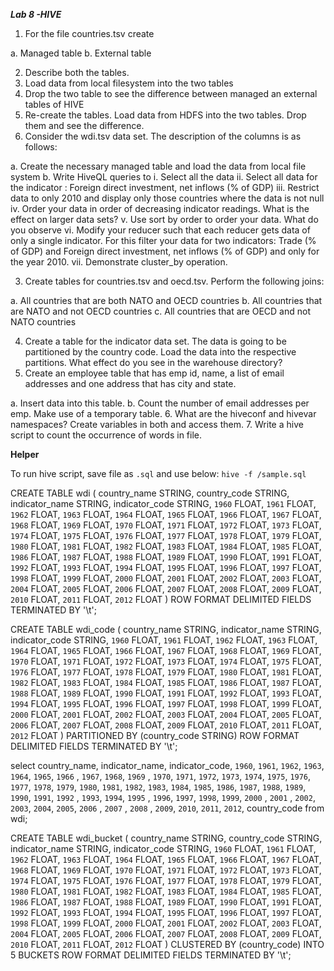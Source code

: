***Lab 8 -HIVE***

1.	For the file countries.tsv create

a.	Managed table
b.	External table

2.	Describe both the tables.
2.	Load data from local filesystem into the two tables
3.	Drop the two table to see the difference between managed an external tables of HIVE
4.	Re-create the tables. Load data from HDFS into the two tables. Drop them and see the difference. 
2.	Consider the wdi.tsv data set. The description of the columns is as follows:

a.	Create the necessary managed table and load the data from local file system
b.	Write HiveQL queries to 
i.	Select all the data
ii.	Select all data for the indicator : Foreign direct investment, net inflows (% of GDP)
iii.	Restrict data to only 2010 and display only those countries where the data is not null
iv.	Order your data in order of decreasing indicator readings. What is the effect on larger data sets?
v.	Use sort by order to order your data. What do you observe
vi.	Modify your reducer such that each reducer gets data of only a single indicator. For this filter your data for two indicators: Trade (% of GDP) and Foreign direct investment, net inflows (% of GDP) and only for the year 2010.
vii.	Demonstrate cluster_by operation.

3.	Create tables for countries.tsv and oecd.tsv. Perform the following joins:

a.	All countries that are both NATO and OECD countries
b.	All countries that are NATO and not OECD countries
c.	All countries that are OECD and not NATO countries

4.	Create a table for the indicator data set. The data is going to be partitioned by the country code. Load the data into the respective partitions. What effect do you see in the warehouse directory?
5.	Create an employee table that has emp id, name, a list of email addresses and one address that has city and state. 

a.	Insert data into this table.
b.	Count the number of email addresses per emp. Make use of a temporary table.
6.	What are the hiveconf and hivevar namespaces? Create variables in both and access them. 
7.	Write a hive script to count the occurrence of words in file. 

**Helper**

To run hive script, save file as `.sql` and use below:
`hive -f /sample.sql`

CREATE TABLE wdi ( country_name STRING, country_code STRING, indicator_name STRING, indicator_code STRING, `1960` FLOAT, `1961` FLOAT, `1962` FLOAT, `1963` FLOAT, `1964` FLOAT, `1965` FLOAT, `1966` FLOAT, `1967` FLOAT, `1968` FLOAT, `1969` FLOAT, `1970` FLOAT, `1971` FLOAT, `1972` FLOAT, `1973` FLOAT, `1974` FLOAT, `1975` FLOAT, `1976` FLOAT, `1977` FLOAT, `1978` FLOAT, `1979` FLOAT, `1980` FLOAT, `1981` FLOAT, `1982` FLOAT, `1983` FLOAT, `1984` FLOAT, `1985` FLOAT, `1986` FLOAT, `1987` FLOAT, `1988` FLOAT, `1989` FLOAT, `1990` FLOAT, `1991` FLOAT, `1992` FLOAT, `1993` FLOAT, `1994` FLOAT, `1995` FLOAT, `1996` FLOAT, `1997` FLOAT, `1998` FLOAT, `1999` FLOAT, `2000` FLOAT, `2001` FLOAT, `2002` FLOAT, `2003` FLOAT, `2004` FLOAT, `2005` FLOAT, `2006` FLOAT, `2007` FLOAT, `2008` FLOAT, `2009` FLOAT, `2010` FLOAT, `2011` FLOAT, `2012` FLOAT ) ROW FORMAT DELIMITED FIELDS TERMINATED BY '\t';

CREATE TABLE wdi_code ( country_name STRING, indicator_name STRING, indicator_code STRING, `1960` FLOAT, `1961` FLOAT, `1962` FLOAT, `1963` FLOAT, `1964` FLOAT, `1965` FLOAT, `1966` FLOAT, `1967` FLOAT, `1968` FLOAT, `1969` FLOAT, `1970` FLOAT, `1971` FLOAT, `1972` FLOAT, `1973` FLOAT, `1974` FLOAT, `1975` FLOAT, `1976` FLOAT, `1977` FLOAT, `1978` FLOAT, `1979` FLOAT, `1980` FLOAT, `1981` FLOAT, `1982` FLOAT, `1983` FLOAT, `1984` FLOAT, `1985` FLOAT, `1986` FLOAT, `1987` FLOAT, `1988` FLOAT, `1989` FLOAT, `1990` FLOAT, `1991` FLOAT, `1992` FLOAT, `1993` FLOAT, `1994` FLOAT, `1995` FLOAT, `1996` FLOAT, `1997` FLOAT, `1998` FLOAT, `1999` FLOAT, `2000` FLOAT, `2001` FLOAT, `2002` FLOAT, `2003` FLOAT, `2004` FLOAT, `2005` FLOAT, `2006` FLOAT, `2007` FLOAT, `2008` FLOAT, `2009` FLOAT, `2010` FLOAT, `2011` FLOAT, `2012` FLOAT ) PARTITIONED BY (country_code STRING) ROW FORMAT DELIMITED FIELDS TERMINATED BY '\t';


select country_name, indicator_name, indicator_code, `1960`, `1961`, `1962`, `1963`, `1964`, `1965`, `1966` , `1967`, `1968`, `1969` , `1970`, `1971`, `1972`, `1973`, `1974`, `1975`, `1976`, `1977`, `1978`, `1979`, `1980`, `1981`, `1982`, `1983`, `1984`, `1985`, `1986`, `1987`, `1988`, `1989`, `1990`, `1991`, `1992` , `1993`, `1994`, `1995` , `1996`, `1997`, `1998`, `1999`, `2000` , `2001` , `2002`, `2003`, `2004`, `2005`, `2006` , `2007` , `2008` , `2009`, `2010`, `2011`, `2012`, country_code from wdi;

CREATE TABLE wdi_bucket ( country_name STRING, country_code STRING, indicator_name STRING, indicator_code STRING, `1960` FLOAT, `1961` FLOAT, `1962` FLOAT, `1963` FLOAT, `1964` FLOAT, `1965` FLOAT, `1966` FLOAT, `1967` FLOAT, `1968` FLOAT, `1969` FLOAT, `1970` FLOAT, `1971` FLOAT, `1972` FLOAT, `1973` FLOAT, `1974` FLOAT, `1975` FLOAT, `1976` FLOAT, `1977` FLOAT, `1978` FLOAT, `1979` FLOAT, `1980` FLOAT, `1981` FLOAT, `1982` FLOAT, `1983` FLOAT, `1984` FLOAT, `1985` FLOAT, `1986` FLOAT, `1987` FLOAT, `1988` FLOAT, `1989` FLOAT, `1990` FLOAT, `1991` FLOAT, `1992` FLOAT, `1993` FLOAT, `1994` FLOAT, `1995` FLOAT, `1996` FLOAT, `1997` FLOAT, `1998` FLOAT, `1999` FLOAT, `2000` FLOAT, `2001` FLOAT, `2002` FLOAT, `2003` FLOAT, `2004` FLOAT, `2005` FLOAT, `2006` FLOAT, `2007` FLOAT, `2008` FLOAT, `2009` FLOAT, `2010` FLOAT, `2011` FLOAT, `2012` FLOAT ) 
CLUSTERED BY (country_code) INTO 5 BUCKETS 
ROW FORMAT DELIMITED FIELDS TERMINATED BY '\t';
